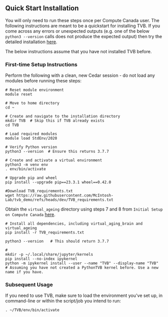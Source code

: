 ## Quick Start Installation
You will only need to run these steps once per Compute Canada user. The following instructions are meant to be a quickstart for installing TVB. If you come across any errors or unexpected outputs (e.g. one of the below `python3 --version` calls does not produce the expected output) then try the detailed installation [here](https://github.com/McIntosh-Lab/tvb_demo/tree/main).

The below instructions assume that you have not installed TVB before.


### First-time Setup Instructions

Perform the following with a clean, new Cedar session - do not load any modules before running these steps:

```
# Reset module environment
module reset

# Move to home directory
cd ~

# Create and navigate to the installation directory
mkdir TVB  # Skip this if TVB already exists
cd TVB

# Load required modules
module load StdEnv/2020

# Verify Python version
python3 --version  # Ensure this returns 3.7.7

# Create and activate a virtual environment
python3 -m venv env
. env/bin/activate

# Upgrade pip and wheel
pip install --upgrade pip==23.3.1 wheel==0.42.0

#Download TVB_requirements.txt
wget https://raw.githubusercontent.com/McIntosh-Lab/tvb_demo/refs/heads/dev/TVB_requirements.txt

```


Obtain the `virtual_ageing` directory using steps 7 and 8 from `Initial Setup on Compute Canada` [here](https://github.com/McIntosh-Lab/tvb_demo/tree/main).

```
# Install all dependencies, including virtual_aging_brain and virtual_ageing
pip install -r TVB_requirements.txt

python3 --version   # This should return 3.7.7

#
mkdir -p ~/.local/share/jupyter/kernels
pip install --no-index ipykernel
python -m ipykernel install --user --name "TVB" --display-name "TVB"   # Assuming you have not created a PythonTVB kernel before. Use a new name if you have.
```



### Subsequent Usage
If you need to use TVB, make sure to load the environment you've set up, in command-line or within the script/job you intend to run:

```
. ~/TVB/env/bin/activate
```

